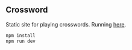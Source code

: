 ## Crossword

Static site for playing crosswords. Running [here](https://dylan.is/crossword/).

```sh
npm install
npm run dev 
```
